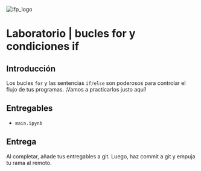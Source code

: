 ![ifp_logo](
https://encrypted-tbn0.gstatic.com/images?q=tbn:ANd9GcTZaS7gErfP2ddsie5E0NJuLGLQcNKkEVef2w&s
)

# Laboratorio | bucles for y condiciones if

## Introducción

Los bucles `for` y las sentencias `if/else` son poderosos para controlar el flujo de tus programas. ¡Vamos a practicarlos justo aquí!

## Entregables

- `main.ipynb`

## Entrega

Al completar, añade tus entregables a git. Luego, haz commit a git y empuja tu rama al remoto.


